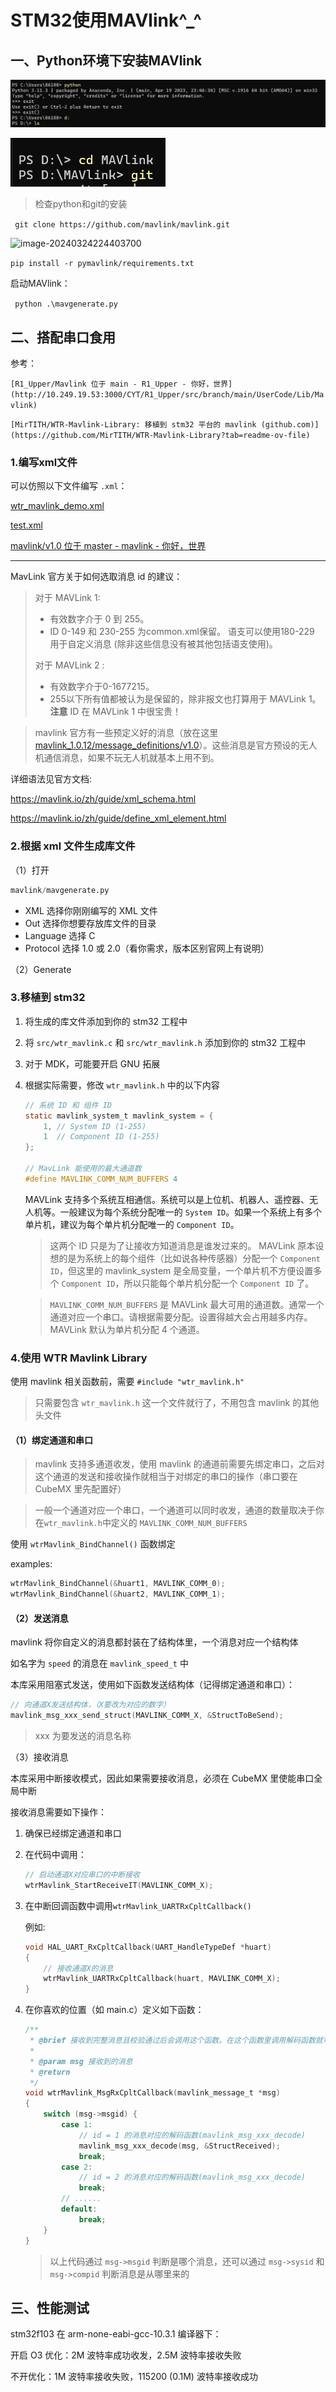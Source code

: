 # STM32使用MAVlink^_^

## 一、Python环境下安装MAVlink

![image-20240324224045837](Marvlink_assets\图片26.png)



![image-20240324224252895](Marvlink_assets\图片27.png)

> 检查python和git的安装

` git clone https://github.com/mavlink/mavlink.git`

![image-20240324224403700](D:\Study_log\Mavlink\Marvlink_assets\图片28.png)

`pip install -r pymavlink/requirements.txt`

启动MAVlink：

` python .\mavgenerate.py`

## 二、搭配串口食用

参考：

`[R1_Upper/Mavlink 位于 main - R1_Upper - 你好，世界](http://10.249.19.53:3000/CYT/R1_Upper/src/branch/main/UserCode/Lib/Mavlink)`

`[MirTITH/WTR-Mavlink-Library: 移植到 stm32 平台的 mavlink (github.com)](https://github.com/MirTITH/WTR-Mavlink-Library?tab=readme-ov-file)`

### 1.编写xml文件

可以仿照以下文件编写 `.xml`：

[wtr_mavlink_demo.xml](https://github.com/MirTITH/WTR-Mavlink-Library/blob/main/examples/stm32f103cbt6/UserCode/mavlink/wtr_mavlink_demo.xml)

[test.xml](https://github.com/MirTITH/WTR-Mavlink-Library/blob/main/mavlink_1.0.12/message_definitions/v1.0/test.xml)

[mavlink/v1.0 位于 master - mavlink - 你好，世界](http://10.249.19.53:3000/ControlFamily/mavlink/src/branch/master/message_definitions/v1.0)

---

 MavLink 官方关于如何选取消息 id 的建议：

> 对于 MAVLink 1:
>
> - 有效数字介于 0 到 255。
> - ID 0-149 和 230-255 为common.xml保留。 语支可以使用180-229 用于自定义消息 (除非这些信息没有被其他包括语支使用)。
>
> 对于 MAVLink 2 :
>
> - 有效数字介于0-1677215。
> - 255以下所有值都被认为是保留的，除非报文也打算用于 MAVLink 1。 **注意** ID 在 MAVLink 1 中很宝贵！

> mavlink 官方有一些预定义好的消息（放在这里 [mavlink_1.0.12/message_definitions/v1.0](https://github.com/MirTITH/WTR-Mavlink-Library/blob/main/mavlink_1.0.12/message_definitions/v1.0)）。这些消息是官方预设的无人机通信消息，如果不玩无人机就基本上用不到。

详细语法见官方文档:

https://mavlink.io/zh/guide/xml_schema.html

https://mavlink.io/zh/guide/define_xml_element.html

### 2.根据 xml 文件生成库文件

（1）打开

```python
mavlink/mavgenerate.py
```

- XML 选择你刚刚编写的 XML 文件
- Out 选择你想要存放库文件的目录
- Language 选择 C
- Protocol 选择 1.0 或 2.0（看你需求，版本区别官网上有说明）

（2）Generate

### 3.移植到 stm32

1. 将生成的库文件添加到你的 stm32 工程中

2. 将 `src/wtr_mavlink.c` 和 `src/wtr_mavlink.h` 添加到你的 stm32 工程中

3. 对于 MDK，可能要开启 GNU 拓展

4. 根据实际需要，修改 `wtr_mavlink.h` 中的以下内容

   ```c
   // 系统 ID 和 组件 ID
   static mavlink_system_t mavlink_system = {
       1, // System ID (1-255)
       1  // Component ID (1-255)
   };
   
   // MavLink 能使用的最大通道数
   #define MAVLINK_COMM_NUM_BUFFERS 4
   ```

   MAVLink 支持多个系统互相通信。系统可以是上位机、机器人、遥控器、无人机等。一般建议为每个系统分配唯一的 `System ID`。如果一个系统上有多个单片机，建议为每个单片机分配唯一的 `Component ID`。

   > 这两个 ID 只是为了让接收方知道消息是谁发过来的。 MAVLink 原本设想的是为系统上的每个组件（比如说各种传感器）分配一个 `Component ID`，但这里的 mavlink_system 是全局变量，一个单片机不方便设置多个 `Component ID`，所以只能每个单片机分配一个 `Component ID` 了。

   > `MAVLINK_COMM_NUM_BUFFERS` 是 MAVLink 最大可用的通道数。通常一个通道对应一个串口。请根据需要分配。设置得越大会占用越多内存。MAVLink 默认为单片机分配 4 个通道。

### 4.使用 WTR Mavlink Library

使用 mavlink 相关函数前，需要 `#include "wtr_mavlink.h"`

> 只需要包含 `wtr_mavlink.h` 这一个文件就行了，不用包含 mavlink 的其他头文件

#### （1）绑定通道和串口

> mavlink 支持多通道收发，使用 mavlink 的通道前需要先绑定串口，之后对这个通道的发送和接收操作就相当于对绑定的串口的操作（串口要在 CubeMX 里先配置好）

> 一般一个通道对应一个串口，一个通道可以同时收发，通道的数量取决于你在`wtr_mavlink.h`中定义的 `MAVLINK_COMM_NUM_BUFFERS`

使用 `wtrMavlink_BindChannel()` 函数绑定

examples:

```c
wtrMavlink_BindChannel(&huart1, MAVLINK_COMM_0);
wtrMavlink_BindChannel(&huart2, MAVLINK_COMM_1);
```

#### （2）发送消息

mavlink 将你自定义的消息都封装在了结构体里，一个消息对应一个结构体

如名字为 `speed` 的消息在 `mavlink_speed_t` 中

本库采用阻塞式发送，使用如下函数发送结构体（记得绑定通道和串口）：

```c
// 向通道X发送结构体，（X要改为对应的数字）
mavlink_msg_xxx_send_struct(MAVLINK_COMM_X, &StructToBeSend);
```

> xxx 为要发送的消息名称

 （3）接收消息

本库采用中断接收模式，因此如果需要接收消息，必须在 CubeMX 里使能串口全局中断

接收消息需要如下操作：

1. 确保已经绑定通道和串口

2. 在代码中调用：

   ```c
   // 启动通道X对应串口的中断接收
   wtrMavlink_StartReceiveIT(MAVLINK_COMM_X);
   ```

3. 在中断回调函数中调用`wtrMavlink_UARTRxCpltCallback()`

   例如:

   ```c
   void HAL_UART_RxCpltCallback(UART_HandleTypeDef *huart)
   {
       // 接收通道X的消息
       wtrMavlink_UARTRxCpltCallback(huart, MAVLINK_COMM_X);
   }
   ```

4. 在你喜欢的位置（如 main.c）定义如下函数：

   ```c
   /**
    * @brief 接收到完整消息且校验通过后会调用这个函数。在这个函数里调用解码函数就可以向结构体写入收到的消息
    *
    * @param msg 接收到的消息
    * @return
    */
   void wtrMavlink_MsgRxCpltCallback(mavlink_message_t *msg)
   {
       switch (msg->msgid) {
           case 1:
               // id = 1 的消息对应的解码函数(mavlink_msg_xxx_decode)
               mavlink_msg_xxx_decode(msg, &StructReceived);
               break;
           case 2:
               // id = 2 的消息对应的解码函数(mavlink_msg_xxx_decode)
               break;
           // ......
           default:
               break;
       }
   }
   ```

   > 以上代码通过 `msg->msgid` 判断是哪个消息，还可以通过 `msg->sysid` 和 `msg->compid` 判断消息是从哪里来的

## 三、性能测试

stm32f103 在 arm-none-eabi-gcc-10.3.1 编译器下：

开启 O3 优化：2M 波特率成功收发，2.5M 波特率接收失败

不开优化：1M 波特率接收失败，115200 (0.1M) 波特率接收成功